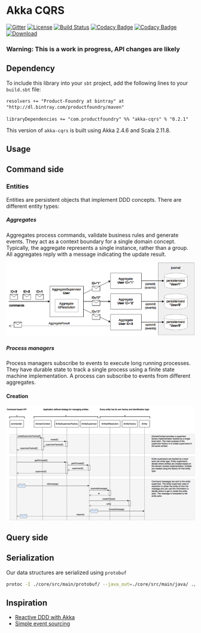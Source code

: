 Akka CQRS
=========

[![Gitter](https://badges.gitter.im/Join%20Chat.svg)](https://gitter.im/Product-Foundry/akka-cqrs?utm_source=badge&utm_medium=badge&utm_campaign=pr-badge)
[![License](https://img.shields.io/:license-Apache%202-red.svg)](http://www.apache.org/licenses/LICENSE-2.0.txt)
[![Build Status](https://travis-ci.org/Product-Foundry/akka-cqrs.svg?branch=master)](https://travis-ci.org/Product-Foundry/akka-cqrs)
[![Codacy Badge](https://api.codacy.com/project/badge/grade/ed9ff4454c664bc5806a3bdc64584026)](https://www.codacy.com/app/Product-Foundry/akka-cqrs)
[![Codacy Badge](https://api.codacy.com/project/badge/coverage/ed9ff4454c664bc5806a3bdc64584026)](https://www.codacy.com/app/andrekampert/akka-cqrs)
[![Download](https://api.bintray.com/packages/productfoundry/maven/akka-cqrs/images/download.svg) ](https://bintray.com/productfoundry/maven/akka-cqrs/_latestVersion)

### Warning: This is a work in progress, API changes are likely


Dependency
----------

To include this library into your `sbt` project, add the following lines to your `build.sbt` file:

    resolvers += "Product-Foundry at bintray" at "http://dl.bintray.com/productfoundry/maven"

    libraryDependencies += "com.productfoundry" %% "akka-cqrs" % "0.2.1"

This version of `akka-cqrs` is built using Akka 2.4.6 and Scala 2.11.8.

Usage
-----

## Command side

### Entities

Entities are persistent objects that implement DDD concepts. There are different entity types:

##### Aggregates

Aggregates process commands, validate business rules and generate events. They act as a context boundary for a single
domain concept. Typically, the aggregate represents a single instance, rather than a group. All aggregates reply with a
message indicating the update result.

![Aggregate](doc/aggregate.png)

##### Process managers

Process managers subscribe to events to execute long running processes. They have durable state to track a single
process using a finite state machine implementation. A process can subscribe to events from different aggregates.

#### Creation

![Entity creation](doc/entity-creation.png)

## Query side

## Serialization

Our data structures are serialized using `protobuf`

```bash 
protoc -I ./core/src/main/protobuf/ --java_out=./core/src/main/java/ ./core/src/main/protobuf/*
```


Inspiration
-----------
- [Reactive DDD with Akka](http://pkaczor.blogspot.nl/2014/04/reactive-ddd-with-akka.html)
- [Simple event sourcing ](http://blog.zilverline.com/2012/07/04/simple-event-sourcing-introduction-part-1/)
